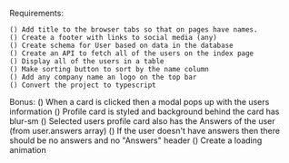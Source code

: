 Requirements:

    () Add title to the browser tabs so that on pages have names.
    () Create a footer with links to social media (any)
    () Create schema for User based on data in the database
    () Create an API to fetch all of the users on the index page
    () Display all of the users in a table
    () Make sorting button to sort by the name column
    () Add any company name an logo on the top bar
    () Convert the project to typescript

Bonus:
    () When a card is clicked then a modal pops up with the users information
    () Profile card is styled and background behind the card has blur-sm
    () Selected users profile card also has the Answers of the user (from user.answers array)
    () If the user doesn't have answers then there should be no answers and no "Answers" header
    () Create a loading animation

